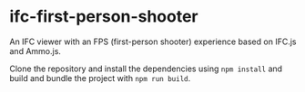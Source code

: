 # ifc-first-person-shooter
An IFC viewer with an FPS (first-person shooter) experience based on IFC.js and Ammo.js.

Clone the repository and install the dependencies using `npm install` and build and bundle the project with `npm run build`.
